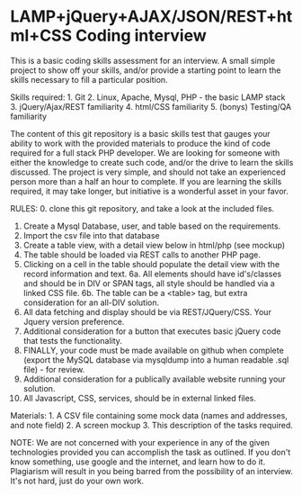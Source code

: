 LAMP+jQuery+AJAX/JSON/REST+html+CSS Coding interview
====================

This is a basic coding skills assessment for an interview.  A small simple project to show off your skills, and/or provide a starting point to learn the skills necessary to fill a particular position.

Skills required:
    1. Git
    2. Linux, Apache, Mysql, PHP - the basic LAMP stack
    3. jQuery/Ajax/REST familiarity
    4. html/CSS familiarity
    5. (bonys) Testing/QA familiarity

The content of this git repository is a basic skills test that gauges your ability to work with the provided materials to produce the kind of code required for a full stack PHP developer.  We are looking for someone with either the knowledge to create such code, and/or the drive to learn the skills discussed.  The project is very simple, and should not take an experienced person more than a half an hour to complete.  If you are learning the skills required, it may take longer, but initiative is a wonderful asset in your favor.

RULES:
0.  clone this git repository, and take a look at the included files.
1.  Create a Mysql Database, user, and table based on the requirements.
2.  Import the csv file into that database
3.  Create a table view, with a detail view below in html/php (see mockup)
4.  The table should be loaded via REST calls to another PHP page.
5.  Clicking on a cell in the table should populate the detail view with the record information and text.
6a.  All elements should have id's/classes and should be in DIV or SPAN tags, all style should be handled via a linked CSS file.
6b.  The table can be a &lt;table&gt; tag, but extra consideration for an all-DIV solution.
7.  All data fetching and display should be via REST/JQuery/CSS.  Your Jquery version preference.
8.  Additional consideration for a button that executes basic jQuery code that tests the functionality.
9.  FINALLY, your code must be made available on github when complete (export the MySQL database via mysqldump into a human readable .sql file) - for review.
10. Additional consideration for a publically available website running your solution.
11. All Javascript, CSS, services, should be in external linked files.

Materials:
    1. A CSV file containing some mock data (names and addresses, and note field)
    2. A screen mockup
    3. This description of the tasks required.

NOTE:  We are not concerned with your experience in any of the given technologies provided you can accomplish the task as outlined.  If you don't know something, use google and the internet, and learn how to do it.  Plagiarism will result in you being barred from the possibility of an interview.  It's not hard, just do your own work.


